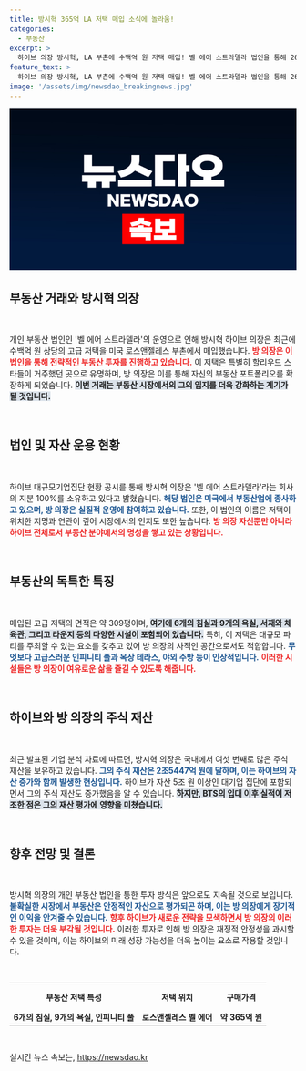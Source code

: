 ```yaml
---
title: 방시혁 365억 LA 저택 매입 소식에 놀라움!
categories:
  - 부동산
excerpt: >
  하이브 의장 방시혁, LA 부촌에 수백억 원 저택 매입! 벨 에어 스트라델라 법인을 통해 2640만 달러에 이르는 고급 저택을 확보한 그는 여전히 국내 주식 부자의 정점에 있다. 방 의장의 투자 배경과 하이브의 상황을 함께 살펴보자!
feature_text: >
  하이브 의장 방시혁, LA 부촌에 수백억 원 저택 매입! 벨 에어 스트라델라 법인을 통해 2640만 달러에 이르는 고급 저택을 확보한 그는 여전히 국내 주식 부자의 정점에 있다. 방 의장의 투자 배경과 하이브의 상황을 함께 살펴보자!
image: '/assets/img/newsdao_breakingnews.jpg'
---
```


<p><img src="/assets/img/newsdao_breakingnews.jpg" alt="implanttips 속보" /></p>

<h2 data-ke-size="size26">부동산 거래와 방시혁 의장</h2>

<p data-ke-size="size16">&nbsp;</p>

<p>개인 부동산 법인인 '벨 에어 스트라델라'의 운영으로 인해 방시혁 하이브 의장은 최근에 수백억 원 상당의 고급 저택을 미국 로스앤젤레스 부촌에서 매입했습니다. <b><span style="color: #ee2323;">방 의장은 이 법인을 통해 전략적인 부동산 투자를 진행하고 있습니다.</span></b> 이 저택은 특별히 할리우드 스타들이 거주했던 곳으로 유명하며, 방 의장은 이를 통해 자신의 부동산 포트폴리오를 확장하게 되었습니다. <b><span style="background-color: #21538527;">이번 거래는 부동산 시장에서의 그의 입지를 더욱 강화하는 계기가 될 것입니다.</span></b> </p>

<p data-ke-size="size16">&nbsp;</p>

<h2 data-ke-size="size26">법인 및 자산 운용 현황</h2>

<p data-ke-size="size16">&nbsp;</p>

<p>하이브 대규모기업집단 현황 공시를 통해 방시혁 의장은 '벨 에어 스트라델라'라는 회사의 지분 100%를 소유하고 있다고 밝혔습니다. <b><span style="color: #1a5490;">해당 법인은 미국에서 부동산업에 종사하고 있으며, 방 의장은 실질적 운영에 참여하고 있습니다.</span></b> 또한, 이 법인의 이름은 저택이 위치한 지명과 연관이 깊어 시장에서의 인지도 또한 높습니다. <b><span style="color: #ee2323;">방 의장 자신뿐만 아니라 하이브 전체로서 부동산 분야에서의 명성을 쌓고 있는 상황입니다.</span></b></p>

<p data-ke-size="size16">&nbsp;</p>

<h2 data-ke-size="size26">부동산의 독특한 특징</h2>

<p data-ke-size="size16">&nbsp;</p>

<p>매입된 고급 저택의 면적은 약 309평이며, <b><span style="background-color: #21538527;">여기에 6개의 침실과 9개의 욕실, 서재와 체육관, 그리고 라운지 등의 다양한 시설이 포함되어 있습니다.</span></b> 특히, 이 저택은 대규모 파티를 주최할 수 있는 요소를 갖추고 있어 방 의장의 사적인 공간으로서도 적합합니다. <b><span style="color: #1a5490;">무엇보다 고급스러운 인피니티 풀과 옥상 테라스, 야외 주방 등이 인상적입니다.</span></b> <b><span style="color: #ee2323;">이러한 시설들은 방 의장이 여유로운 삶을 즐길 수 있도록 해줍니다.</span></b></p>

<p data-ke-size="size16">&nbsp;</p>

<h2 data-ke-size="size26">하이브와 방 의장의 주식 재산</h2>

<p data-ke-size="size16">&nbsp;</p>

<p>최근 발표된 기업 분석 자료에 따르면, 방시혁 의장은 국내에서 여섯 번째로 많은 주식 재산을 보유하고 있습니다. <b><span style="color: #1a5490;">그의 주식 재산은 2조5447억 원에 달하며, 이는 하이브의 자산 증가와 함께 발생한 현상입니다.</span></b> 하이브가 자산 5조 원 이상인 대기업 집단에 포함되면서 그의 주식 재산도 증가했음을 알 수 있습니다. <b><span style="background-color: #21538527;">하지만, BTS의 입대 이후 실적이 저조한 점은 그의 재산 평가에 영향을 미쳤습니다.</span></b></p>

<p data-ke-size="size16">&nbsp;</p>

<h2 data-ke-size="size26">향후 전망 및 결론</h2>

<p data-ke-size="size16">&nbsp;</p>

<p>방시혁 의장의 개인 부동산 법인을 통한 투자 방식은 앞으로도 지속될 것으로 보입니다. <b><span style="color: #1a5490;">불확실한 시장에서 부동산은 안정적인 자산으로 평가되곤 하며, 이는 방 의장에게 장기적인 이익을 안겨줄 수 있습니다.</span></b> <b><span style="color: #ee2323;">향후 하이브가 새로운 전략을 모색하면서 방 의장의 이러한 투자는 더욱 부각될 것입니다.</span></b> 이러한 투자로 인해 방 의장은 재정적 안정성을 과시할 수 있을 것이며, 이는 하이브의 미래 성장 가능성을 더욱 높이는 요소로 작용할 것입니다.</p>

<p data-ke-size="size16">&nbsp;</p>

<table style="width:100%; border-collapse:collapse;">
<tr>
<th style="text-align: center; height: 40px;"><b>부동산 저택 특성</b></th>
<th style="text-align: center; height: 40px;"><b>저택 위치</b></th>
<th style="text-align: center; height: 40px;"><b>구매가격</b></th>
</tr>
<tr>
<td style="text-align: center; height: 17px;"><b>6개의 침실, 9개의 욕실, 인피니티 풀</b></td>
<td style="text-align: center; height: 17px;"><b>로스앤젤레스 벨 에어</b></td>
<td style="text-align: center; height: 17px;"><b>약 365억 원</b></td>
</tr>
</table>

<p data-ke-size="size16">&nbsp;</p>
실시간 뉴스 속보는, <a href="https://newsdao.kr" rel="dofollow">https://newsdao.kr</a>


